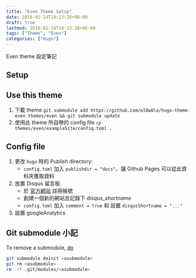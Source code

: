```yaml
---
title: "Even Theme Setup"
date: 2018-01-14T18:13:28+08:00
draft: true
lastmod: 2018-01-14T18:13:28+08:00
tags: ["Theme", "Even"]
categories: ["Hugo"]
---
```


Even theme 設定筆記

<!--more-->

## Setup

## Use this theme

1. 下載 theme `git submodule add https://github.com/olOwOlo/hugo-theme-even themes/even && git submodule update`
2. 使用此 theme 所自帶的 config file `cp themes/even/exampleSite/config.toml .`

## Config file

1. 更改 `hugo` 時的 Publish directory:
    * `config.toml` 加入 `publishdir = "docs"`，讓 Github Pages 可以從此資料夾獲取資料
2. 放置 Disqus 留言板:
    * 於 [官方網站](https://disqus.com) 註冊帳號
    * 創建一個新的網站並記錄下 _disqus_shortname_
    * `config.toml` 加入 `comment = true` 和 設置 `disqusShortname = "..."`
3. 設置 googleAnalytics


## Git submodule 小記

To remove a submodule, [do](https://stackoverflow.com/questions/29850029/what-is-the-current-way-to-remove-a-git-submodule)

```bash
git submodule deinit <asubmodule>    
git rm <asubmodule>
rm -rf .git/modules/<asubmodule>
```